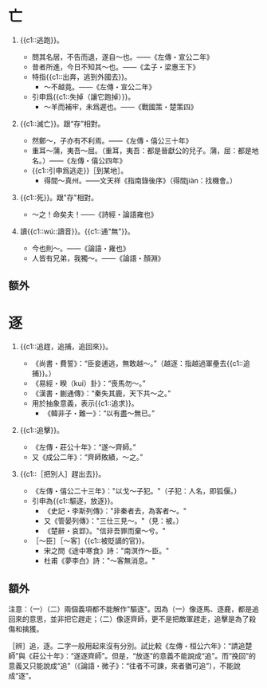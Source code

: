 # 亡

1. {{c1::逃跑}}。
   - 問其名居，不告而退，遂自～也。——《左傳・宣公二年》
   - 昔者所進，今日不知其～也。——《孟子・梁惠王下》
   - 特指{{c1::出奔，逃到外國去}}。
     - ～不越竟。——《左傳・宣公二年》
   - 引申爲{{c1::失掉（讓它跑掉）}}。
     - ～羊而補牢，未爲遲也。——《戰國策・楚策四》

2. {{c1::滅亡}}。跟“存”相對。
   - 然鄭～，子亦有不利焉。——《左傳・僖公三十年》
   - 重耳～蒲，夷吾～屈。（重耳，夷吾：都是晉獻公的兒子。蒲，屈：都是地名。）——《左傳・僖公四年》
   - {{c1::引申爲逃走}}［到某地］。
     - 得間～真州。——文天祥《指南錄後序》（得間jiàn：找機會。）
3. {{c1::死}}。跟"存"相對。
   - ～之！命矣夫！——《詩經・論語雍也》
4. 讀{{c1::wú::讀音}}。{{c1::通"無"}}。
   - 今也則～。——《論語・雍也》
   - 人皆有兄弟，我獨～。——《論語・顏淵》

## 额外

# 逐

1. {{c1::追趕，追捕，追回來}}。
   - 《尚書・費誓》：“臣妾逋逃，無敢越～。”（越逐：指越過軍壘去{{c1::追捕}}。）
   - 《易經・睽（kuí）卦》：“喪馬勿～。”
   - 《漢書・蒯通傳》：“秦失其鹿，天下共～之。”
   - 用於抽象意義，表示{{c1::追求}}。
     - 《韓非子・難一》：“以有盡～無已。”

2. {{c1::追擊}}。
   - 《左傳・莊公十年》：“遂～齊師。”
   - 又《成公二年》：“齊師敗績，～之。”

3. {{c1::［把別人］趕出去}}。
   - 《左傳・僖公二十三年》："以戈～子犯。"（子犯：人名，即狐偃。）
   - 引申為{{c1::驅逐，放逐}}。
     - 《史記・李斯列傳》："非秦者去，為客者～。"
     - 又《管晏列傳》："三仕三見～。"（見：被。）
     - 《楚辭・哀郢》。"信非吾罪而棄～兮。"
   - ［～臣］［～客］{{c1::被貶謫的官}}。
     - 宋之問《途中寒食》詩："南溟作～臣。"
     - 杜甫《夢李白》詩："～客無消息。"

## 額外

注意：（一）（二）兩個義項都不能解作"驅逐"。因為（一）像逐馬、逐鹿，都是追回來的意思，並非把它趕走；（二）像逐齊師，更不是把敵軍趕走，追擊是為了殺傷和擒獲。

［辨］追，逐。二字一般用起來沒有分別。試比較《左傳・桓公六年》：“請追楚師”與《莊公十年》：“遂逐齊師”。但是，“放逐”的意義不能說成“追”。而“挽回”的意義又只能說成“追”（《論語・微子》：“往者不可諫，來者猶可追”），不能說成“逐”。
